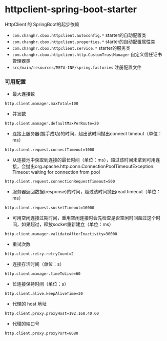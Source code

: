 # httpclient-spring-boot-starter
HttpClient 的 SpringBoot的起步依赖
- `com.changhr.cbox.httpclient.autoconfig.*` starter的自动配置类
- `com.changhr.cbox.httpclient.properties.*` starter的自动配置属性类
- `com.changhr.cbox.httpclient.service.*` starter的服务类
- `com.changhr.cbox.httpclient.http.CustomTrustManager` 自定义信任证书管理器类
- `src/main/resources/META-INF/spring.factories` 注册配置文件

### 可用配置
- 最大连接数
```properties
http.client.manager.maxTotal=100
```

- 并发数
```properties
http.client.manager.defaultMaxPerRoute=20
```

- 连接上服务器(握手成功)的时间，超出该时间抛出connect timeout（单位：ms）
```properties
http.client.request.connectTimeout=1000
```

- 从连接池中获取到连接的最长时间（单位：ms），超过该时间未拿到可用连接，会抛出org.apache.http.conn.ConnectionPoolTimeoutException: Timeout waiting for connection from pool
```properties
http.client.request.connectionRequestTimeout=500
```

- 服务器返回数据(response)的时间，超过该时间抛出read timeout（单位：ms）
```properties
http.client.request.socketTimeout=10000
```

- 可用空闲连接过期时间，重用空闲连接时会先检查是否空闲时间超过这个时间，如果超过，释放socket重新建立（单位：ms）
```properties
http.client.manager.validateAfterInactivity=30000
```

- 重试次数
```properties
http.client.retry.retryCount=2
```

- 连接存活时间（单位：s）
```properties
http.client.manager.timeToLive=60
```

- 长连接保持时间（单位：s）
```properties
http.client.alive.keepAliveTime=30
```

- 代理的 host 地址
```properties
http.client.proxy.proxyHost=192.168.40.60
```

- 代理的端口号
```properties
http.client.proxy.proxyPort=8080
```

